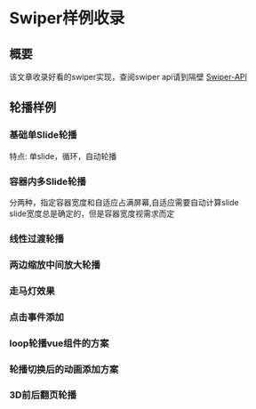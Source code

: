 # Swiper样例收录

## 概要

该文章收录好看的swiper实现，查阅swiper api请到隔壁 [Swiper-API](Swiper-API.md)

## 轮播样例

### 基础单Slide轮播

特点: 单slide，循环，自动轮播

<ClientOnly>
    <Swiper-SingleSlide></Swiper-SingleSlide>
</ClientOnly>

### 容器内多Slide轮播

分两种，指定容器宽度和自适应占满屏幕,自适应需要自动计算slide  
slide宽度总是确定的，但是容器宽度视需求而定



### 线性过渡轮播

### 两边缩放中间放大轮播

### 走马灯效果

### 点击事件添加

### loop轮播vue组件的方案

### 轮播切换后的动画添加方案

### 3D前后翻页轮播


